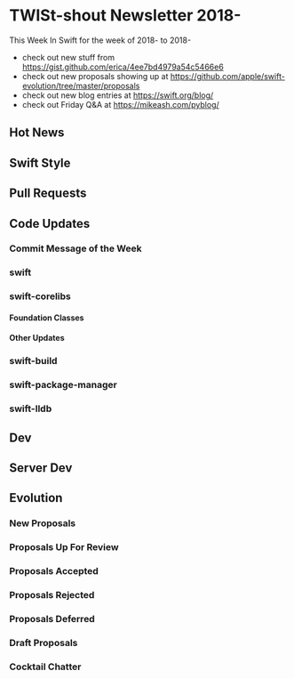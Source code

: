 # TWISt-shout Newsletter 2018-
This Week In Swift for the week of 2018- to 2018-

* check out new stuff from https://gist.github.com/erica/4ee7bd4979a54c5466e6
* check out new proposals showing up at https://github.com/apple/swift-evolution/tree/master/proposals
* check out new blog entries at https://swift.org/blog/
* check out Friday Q&A at https://mikeash.com/pyblog/

## Hot News

## Swift Style

## Pull Requests

## Code Updates

### Commit Message of the Week

### swift
  
### swift-corelibs
#### Foundation Classes
#### Other Updates

### swift-build

### swift-package-manager

### swift-lldb

## Dev

## Server Dev

## Evolution

### New Proposals

### Proposals Up For Review

### Proposals Accepted

### Proposals Rejected

### Proposals Deferred
  
### Draft Proposals

### Cocktail Chatter

